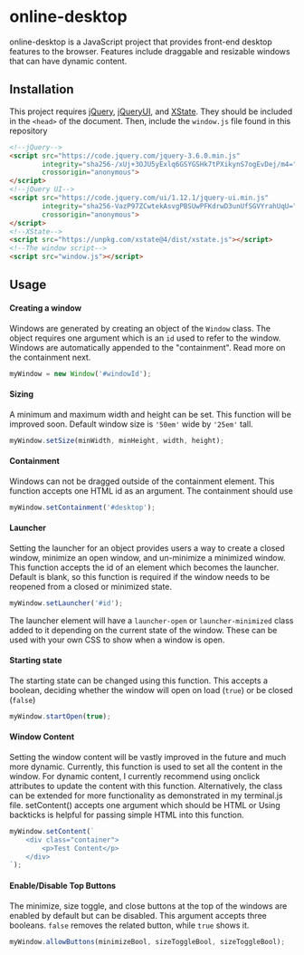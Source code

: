 # online-desktop

online-desktop is a JavaScript project that provides front-end desktop features to the browser. Features include draggable and resizable windows that can have dynamic content.

## Installation

This project requires [jQuery](https://code.jquery.com/), [jQueryUI](https://code.jquery.com/), and [XState](https://xstate.js.org/docs/guides/installation.html#package-manager). They should be included in the ``<head>`` of the document. Then, include the ``window.js`` file found in this repository

```HTML
<!--jQuery-->
<script src="https://code.jquery.com/jquery-3.6.0.min.js"
        integrity="sha256-/xUj+3OJU5yExlq6GSYGSHk7tPXikynS7ogEvDej/m4="
        crossorigin="anonymous">
</script>
<!--jQuery UI-->
<script src="https://code.jquery.com/ui/1.12.1/jquery-ui.min.js" 
        integrity="sha256-VazP97ZCwtekAsvgPBSUwPFKdrwD3unUfSGVYrahUqU="
        crossorigin="anonymous">
</script>
<!--XState-->
<script src="https://unpkg.com/xstate@4/dist/xstate.js"></script>
<!--The window script-->
<script src="window.js"></script>
```

## Usage

#### Creating a window

Windows are generated by creating an object of the ``Window`` class. The object requires one argument which is an ``id`` used to refer to the window. Windows are automatically appended to the "containment". Read more on the containment next.

```JavaScript
myWindow = new Window('#windowId');
```

#### Sizing

A minimum and maximum width and height can be set. This function will be improved soon. Default window size is ``'50em'`` wide by ``'25em'`` tall.

```JavaScript
myWindow.setSize(minWidth, minHeight, width, height);
```

#### Containment

Windows can not be dragged outside of the containment element. This function accepts one HTML id as an argument. The containment should use 

```JavaScript
myWindow.setContainment('#desktop');
```

#### Launcher

Setting the launcher for an object provides users a way to create a closed window, minimize an open window, and un-minimize a minimized window. This function accepts the id of an element which becomes the launcher. Default is blank, so this function is required if the window needs to be reopened from a closed or minimized state.

```JavaScript
myWindow.setLauncher('#id');
```

The launcher element will have a ``launcher-open`` or ``launcher-minimized`` class added to it depending on the current state of the window. These can be used with your own CSS to show when a window is open.

#### Starting state

The starting state can be changed using this function. This accepts a boolean, deciding whether the window will open on load (``true``) or be closed (``false``)

```JavaScript
myWindow.startOpen(true);
```

#### Window Content

Setting the window content will be vastly improved in the future and much more dynamic. Currently, this function is used to set all the content in the window. For dynamic content, I currently recommend using onclick attributes to update the content with this function. Alternatively, the class can be extended for more functionality as demonstrated in my terminal.js file. setContent() accepts one argument which should be HTML or  Using backticks is helpful for passing simple HTML into this function.

```JavaScript
myWindow.setContent(`
    <div class="container">
        <p>Test Content</p>
    </div>
`);
```

#### Enable/Disable Top Buttons

The minimize, size toggle, and close buttons at the top of the windows are enabled by default but can be disabled. This argument accepts three booleans. ``false`` removes the related button, while ``true`` shows it.

```JavaScript
myWindow.allowButtons(minimizeBool, sizeToggleBool, sizeToggleBool);
```